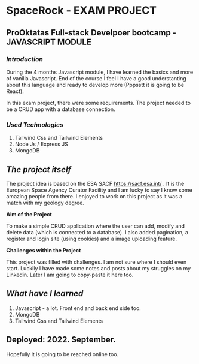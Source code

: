 # SpaceRock - EXAM PROJECT
## ProOktatas Full-stack Develpoer bootcamp - JAVASCRIPT MODULE

### **_Introduction_**
During the 4 months Javascript module, I have learned the basics and more of vanilla Javascript. End of the course I feel I have a good understanting about this language and ready to develop more (Pppsstt it is going to be React).

In this exam project, there were some requirements. The project needed to be a CRUD app with a database connection. 

### **_Used Technologies_**
1. Tailwind Css and Tailwind Elements
2. Node Js / Express JS
3. MongoDB

## **_The project itself_**
The project idea is based on the ESA SACF https://sacf.esa.int/ . It is the European Space Agency Curator Facility and I am lucky to say I know some amazing people from there. I enjoyed to work on this project as it was a match with my geology degree.

**Aim of the Project**

To make a simple CRUD application where the user can add, modify and delete data (which is connected to a database). I also added pagination, a register and login site (using cookies) and a image uploading feature.

**Challenges within the Project**

This project was filled with challenges. I am not sure where I should even start. Luckily I have made some notes and posts about my struggles on my Linkedin. Later I am going to copy-paste it here too. 

## **_What have I learned_**
1. Javascript -  a lot. Front end and back end side too. 
2. MongoDB
3. Tailwind Css and Tailwind Elements

## Deployed: 2022. September.
Hopefully it is going to be reached online too.
